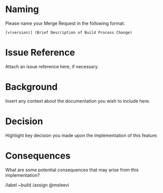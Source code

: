 <!---
Build process changes are intended to affect the way this package is built, tested and distributed.
This can include a number of items such as modifying pipelines, changing gradle tasks, etc.
--->

# Naming

Please name your Merge Request in the following format:

`[v(version)] (Brief Description of Build Process Change)`

# Issue Reference

Attach an issue reference here, if necessary.

# Background

Insert any context about the documentation you wish to include here.

# Decision

Highlight key decision you made upon the implementation of this feature.

# Consequences

What are some potential consequences that may arise from this implementation?

/label ~build
/assign @msleevi